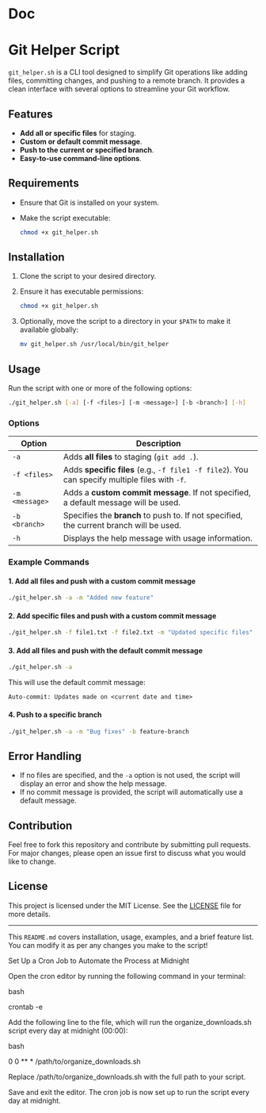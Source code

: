 # Doc

# Git Helper Script

`git_helper.sh` is a CLI tool designed to simplify Git operations like adding files, committing changes, and pushing to a remote branch. It provides a clean interface with several options to streamline your Git workflow.

## Features

- **Add all or specific files** for staging.
- **Custom or default commit message**.
- **Push to the current or specified branch**.
- **Easy-to-use command-line options**.

## Requirements

- Ensure that Git is installed on your system.
- Make the script executable:

  ```bash
  chmod +x git_helper.sh
  ```

## Installation

1. Clone the script to your desired directory.
2. Ensure it has executable permissions:

   ```bash
   chmod +x git_helper.sh
   ```

3. Optionally, move the script to a directory in your `$PATH` to make it available globally:

   ```bash
   mv git_helper.sh /usr/local/bin/git_helper
   ```

## Usage

Run the script with one or more of the following options:

```bash
./git_helper.sh [-a] [-f <files>] [-m <message>] [-b <branch>] [-h]
```

### Options

| Option        | Description                                                                                     |
|---------------|-------------------------------------------------------------------------------------------------|
| `-a`          | Adds **all files** to staging (`git add .`).                                                     |
| `-f <files>`  | Adds **specific files** (e.g., `-f file1 -f file2`). You can specify multiple files with `-f`.    |
| `-m <message>`| Adds a **custom commit message**. If not specified, a default message will be used.              |
| `-b <branch>` | Specifies the **branch** to push to. If not specified, the current branch will be used.          |
| `-h`          | Displays the help message with usage information.                                                |

### Example Commands

#### 1. Add all files and push with a custom commit message

```bash
./git_helper.sh -a -m "Added new feature"
```

#### 2. Add specific files and push with a custom commit message

```bash
./git_helper.sh -f file1.txt -f file2.txt -m "Updated specific files"
```

#### 3. Add all files and push with the default commit message

```bash
./git_helper.sh -a
```

This will use the default commit message:

```
Auto-commit: Updates made on <current date and time>
```

#### 4. Push to a specific branch

```bash
./git_helper.sh -a -m "Bug fixes" -b feature-branch
```

## Error Handling

- If no files are specified, and the `-a` option is not used, the script will display an error and show the help message.
- If no commit message is provided, the script will automatically use a default message.

## Contribution

Feel free to fork this repository and contribute by submitting pull requests. For major changes, please open an issue first to discuss what you would like to change.

## License

This project is licensed under the MIT License. See the [LICENSE](LICENSE) file for more details.

---

This `README.md` covers installation, usage, examples, and a brief feature list. You can modify it as per any changes you make to the script!

Set Up a Cron Job to Automate the Process at Midnight

Open the cron editor by running the following command in your terminal:

bash

crontab -e

Add the following line to the file, which will run the organize_downloads.sh script every day at midnight (00:00):

bash

0 0 ** * /path/to/organize_downloads.sh

Replace /path/to/organize_downloads.sh with the full path to your script.

Save and exit the editor. The cron job is now set up to run the script every day at midnight.
